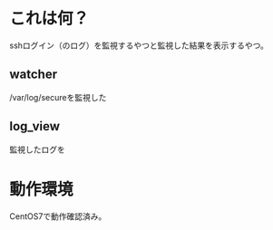 # これは何？
sshログイン（のログ）を監視するやつと監視した結果を表示するやつ。

## watcher
/var/log/secureを監視した

## log_view
監視したログを

# 動作環境
CentOS7で動作確認済み。



